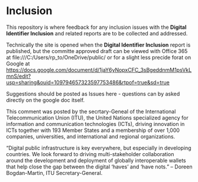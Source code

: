 # Inclusion
This repository is where feedback for any inclusion issues with the **Digital Identifier Inclusion** and related reports are to be collected and addressed.

Technically the site is opened when the **Digital Identifier Inclusion** report is published, but the committe approved draft can be viewed with Office 365 at file:///C:/Users/rp_to/OneDrive/public/ or for a slight less precide forat on Google at https://docs.google.com/document/d/1jaY6yNopxCFC_3sBgeddnmM1psVkLmnS/edit?usp=sharing&ouid=109794657323597753486&rtpof=true&sd=true

Suggestions should be posted as Issues here - questions can by asked directly on the google doc itself.

This comment was posted by the secrtary-Geneal of the International Telecommunication Union (ITU), the United Nations specialized agency for information and communication technologies (ICTs), driving innovation in ICTs together with 193 Member States and a membership of over 1,000 companies, universities, and international and regional organizations.

“Digital public infrastructure is key everywhere, but especially in developing countries. We look forward to driving multi-stakeholder collaboration around the development and deployment of globally interoperable wallets that help close the gap between the digital ‘haves’ and ‘have nots.” – Doreen Bogdan-Martin, ITU Secretary-General.
